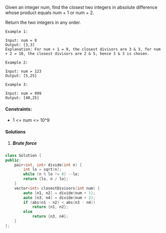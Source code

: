 Given an integer num, find the closest two integers in absolute difference whose product equals num + 1 or num + 2.

Return the two integers in any order.

 

```
Example 1:

Input: num = 8
Output: [3,3]
Explanation: For num + 1 = 9, the closest divisors are 3 & 3, for num + 2 = 10, the closest divisors are 2 & 5, hence 3 & 3 is chosen.

Example 2:

Input: num = 123
Output: [5,25]

Example 3:

Input: num = 999
Output: [40,25]
```

 

#### Constraints:

-    1 <= num <= 10^9


#### Solutions


1. ##### Brute force

```cpp
class Solution {
public:
    pair<int, int> divide(int n) {
        int lo = sqrt(n);
        while (n % lo != 0) --lo;
        return {lo, n / lo};
    }
    vector<int> closestDivisors(int num) {
        auto [n1, n2] = divide(num + 1);
        auto [n3, n4] = divide(num + 2);
        if (abs(n1 - n2) < abs(n3 - n4))
            return {n1, n2};
        else
            return {n3, n4};
    }
};
```
